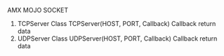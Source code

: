 AMX MOJO SOCKET
1. TCPServer Class
   TCPServer(HOST, PORT, Callback)
   Callback return data
2. UDPServer Class
   UDPServer(HOST, PORT, Callback)
   Callback return data
   
